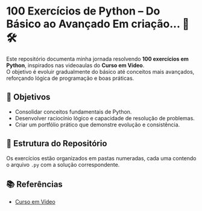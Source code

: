 # 100 Exercícios de Python – Do Básico ao Avançado        Em criação... 🚧🛠️

Este repositório documenta minha jornada resolvendo **100 exercícios em Python**, inspirados nas videoaulas do **Curso em Vídeo**.  
O objetivo é evoluir gradualmente do básico até conceitos mais avançados, reforçando lógica de programação e boas práticas.

## 🎯 Objetivos

- Consolidar conceitos fundamentais de Python.
- Desenvolver raciocínio lógico e capacidade de resolução de problemas.
- Criar um portfólio prático que demonstre evolução e consistência.

## 📂 Estrutura do Repositório

Os exercícios estão organizados em pastas numeradas, cada uma contendo o arquivo `.py` com a solução correspondente.  

## 📚 Referências

- [Curso em Vídeo](https://www.cursoemvideo.com/)
